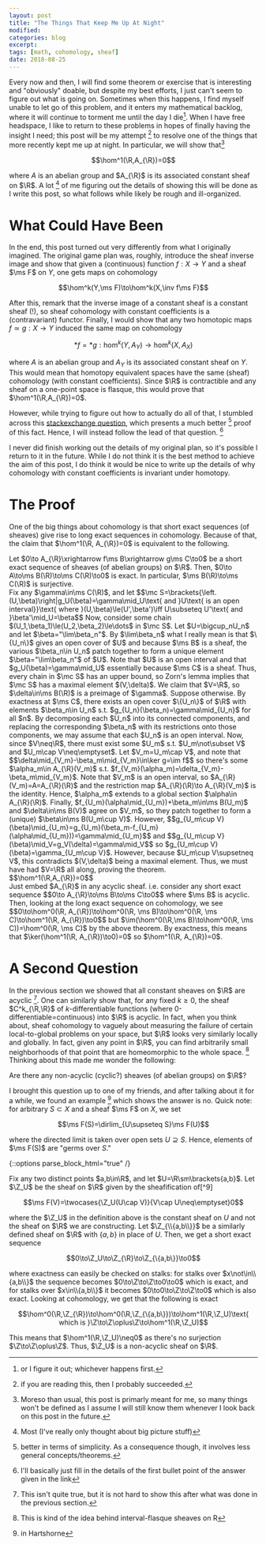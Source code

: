 ```yaml
---
layout: post
title: "The Things That Keep Me Up At Night"
modified:
categories: blog
excerpt:
tags: [math, cohomology, sheaf]
date: 2018-08-25
---
```


Every now and then, I will find some theorem or exercise that is interesting and "obviously" doable, but despite my best efforts, I just can't seem to figure out what is going on. Sometimes when this happens, I find myself unable to let go of this problem, and it enters my mathematical backlog, where it will continue to torment me until the day I die[^1]. When I have free headspace, I like to return to these problems in hopes of finally having the insight I need; this post will be my attempt [^2] to resolve one of the things that more recently kept me up at night. In particular, we will show that[^4]

$$\hom^1(\R,A_{\R})=0$$

where $A$ is an abelian group and $A_{\R}$ is its associated constant sheaf on $\R$. A lot [^6] of me figuring out the details of showing this will be done as I write this post, so what follows while likely be rough and ill-organized.

# What Could Have Been
In the end, this post turned out very differently from what I originally imagined. The original game plan was, roughly, introduce the sheaf inverse image and show that given a (continuous) function $f:X\to Y$ and a sheaf $\ms F$ on $Y$, one gets maps on cohomology

$$\hom^k(Y,\ms F)\to\hom^k(X,\inv f\ms F)$$

After this, remark that the inverse image of a constant sheaf is a constant sheaf (!), so sheaf cohomology with constant coefficients is a (contravariant) functor. Finally, I would show that any two homotopic maps $f\simeq g:X\to Y$ induced the same map on cohomology

$$\ast f=\ast g:\hom^k(Y, A_Y)\to\hom^k(X, A_X)$$

where $A$ is an abelian group and $A_Y$ is its associated constant sheaf on $Y$. This would mean that homotopy equivalent spaces have the same (sheaf) cohomology (with constant coefficients). Since $\R$ is contractible and any sheaf on a one-point space is flasque, this would prove that $\hom^1(\R,A_{\R})=0$. 

However, while trying to figure out how to actually do all of that, I stumbled across this [stackexchange question](https://math.stackexchange.com/questions/2801221/why-does-the-sheaf-cohomology-of-the-constant-sheaf-on-mathbbr-vanish), which presents a much better [^3] proof of this fact. Hence, I will instead follow the lead of that question. [^5]

I never did finish working out the details of my original plan, so it's possible I return to it in the future. While I do not think it is the best method to achieve the aim of this post, I do think it would be nice to write up the details of why cohomology with constant coefficients is invariant under homotopy.

# The Proof

One of the big things about cohomology is that short exact sequences (of sheaves) give rise to long exact sequences in cohomology. Because of that, the claim that $\hom^1(\R, A_{\R})=0$ is equivalent to the following.

<div class="theorem">
	Let $0\to A_{\R}\xrightarrow f\ms B\xrightarrow g\ms C\to0$ be a short exact sequence of sheaves (of abelian groups) on $\R$. Then, $0\to A\to\ms B(\R)\to\ms C(\R)\to0$ is exact. In particular, $\ms B(\R)\to\ms C(\R)$ is surjective.
</div>
<div class="proof4">
	Fix any $\gamma\in\ms C(\R)$, and let
	$$\mc S=\brackets{\left.(U,\beta)\right|g_U(\beta)=\gamma\mid_U\text{ and }U\text{ is an open interval}}\text{ where }(U,\beta)\le(U',\beta')\iff U\subseteq U'\text{ and }\beta'\mid_U=\beta$$
	Now, consider some chain $(U_1,\beta_1)\le(U_2,\beta_2)\le\dots$ in $\mc S$. Let $U=\bigcup_nU_n$ and let $\beta="\lim\beta_n"$. By $\lim\beta_n$ what I really mean is that $\{U_n\}$ gives an open cover of $U$ and because $\ms B$ is a sheaf, the various $\beta_n\in U_n$ patch together to form a unique element $\beta="\lim\beta_n"$ of $U$. Note that $U$ is an open interval and that $g_U(\beta)=\gamma\mid_U$ essentially because $\ms C$ is a sheaf. Thus, every chain in $\mc S$ has an upper bound, so Zorn's lemma implies that $\mc S$ has a maximal element $(V,\delta)$. We claim that $V=\R$, so $\delta\in\ms B(\R)$ is a preimage of $\gamma$. Suppose otherwise. By exactness at $\ms C$, there exists an open cover $\{U_n\}$ of $\R$ with elements $\beta_n\in U_n$ s.t. $g_{U_n}(\beta_n)=\gamma\mid_{U_n}$ for all $n$. By decomposing each $U_n$ into its connected components, and replacing the corresponding $\beta_n$ with its restrictions onto those components, we may assume that each $U_n$ is an open interval. Now, since $V\neq\R$, there must exist some $U_m$ s.t. $U_m\not\subset V$ and $U_m\cap V\neq\emptyset$. Let $V_m=U_m\cap V$, and note that
	$$\delta\mid_{V_m}-\beta_m\mid_{V_m}\in\ker g=\im f$$
	so there's some $\alpha_m\in A_{\R}(V_m)$ s.t. $f_{V_m}(\alpha_m)=\delta_{V_m}-\beta_m\mid_{V_m}$. Note that $V_m$ is an open interval, so $A_{\R}(V_m)=A=A_{\R}(\R)$ and the restriction map $A_{\R}(\R)\to A_{\R}(V_m)$ is the identity. Hence, $\alpha_m$ extends to a global section $\alpha\in A_{\R}(\R)$. Finally, $f_{U_m}(\alpha\mid_{U_m})+\beta_m\in\ms B(U_m)$ and $\delta\in\ms B(V)$ agree on $V_m$, so they patch together to form a (unique) $\beta\in\ms B(U_m\cup V)$. However, 
	$$g_{U_m\cup V}(\beta)\mid_{U_m}=g_{U_m}(\beta_m-f_{U_m}(\alpha\mid_{U_m}))=\gamma\mid_{U_m}$$
	and
	$$g_{U_m\cup V}(\beta)\mid_V=g_V(\delta)=\gamma\mid_V$$
	so $g_{U_m\cup V}(\beta)=\gamma_{U_m\cup V}$. However, because $U_m\cup V\supsetneq V$, this contradicts $(V,\delta)$ being a maximal element. Thus, we must have had $V=\R$ all along, proving the theorem.
</div>
<div class="cor">
	$$\hom^1(\R,A_{\R})=0$$
</div>
<div class="proof4">
	Just embed $A_{\R}$ in any acyclic sheaf. i.e. consider any short exact sequence
	$$0\to A_{\R}\to\ms B\to\ms C\to0$$
	where $\ms B$ is acyclic. Then, looking at the long exact sequence on cohomology, we see
	$$0\to\hom^0(\R, A_{\R})\to\hom^0(\R, \ms B)\to\hom^0(\R, \ms C)\to\hom^1(\R, A_{\R})\to0$$
	but $\im(\hom^0(\R,\ms B)\to\hom^0(\R, \ms C))=\hom^0(\R, \ms C)$ by the above theorem. By exactness, this means that $\ker(\hom^1(\R, A_{\R})\to0)=0$ so $\hom^1(\R, A_{\R})=0$.
</div>

# A Second Question
In the previous section we showed that all constant sheaves on $\R$ are acyclic [^10]. One can similarly show that, for any fixed $k\ge0$, the sheaf $C^k_{\R,\R}$ of $k$-differentiable functions (where 0-differentiable=continuous) into $\R$ is acyclic. In fact, when you think about, sheaf cohomology to vaguely about measuring the failure of certain local-to-global problems on your space, but $\R$ looks very similarly locally and globally. In fact, given any point in $\R$, you can find arbitrarily small neighborhoods of that point that are homeomorphic to the whole space. [^7] Thinking about this made me wonder the following:

<div class="question">
	Are there any non-acyclic (cyclic?) sheaves (of abelian groups) on $\R$?
</div>

I brought this question up to one of my friends, and after talking about it for a while, we found an example [^8] which shows the answer is no. Quick note: for arbitrary $S\subset X$ and a sheaf $\ms F$ on $X$, we set

$$\ms F(S)=\dirlim_{U\supseteq S}\ms F(U)$$

where the directed limit is taken over open sets $U\supseteq S$. Hence, elements of $\ms F(S)$ are "germs over $S$."

{::options parse_block_html="true" /}
<div class="example">
Fix any two distinct points $a,b\in\R$, and let $U=\R\sm\brackets{a,b}$. Let $\Z_U$ be the sheaf on $\R$ given by the sheafification of[^9]

$$\ms F(V)=\twocases{\Z_U(U\cap V)}{V\cap U\neq\emptyset}0$$

where the $\Z_U$ in the definition above is the constant sheaf on $U$ and not the sheaf on $\R$ we are constructing. Let $\Z_{\\{a,b\\}}$ be a similarly defined sheaf on $\R$ with $\{a,b\}$ in place of $U$. Then, we get a short exact sequence

$$0\to\Z_U\to\Z_{\R}\to\Z_{\{a,b\}}\to0$$

where exactness can easily be checked on stalks: for stalks over $x\not\in\\{a,b\\}$ the sequence becomes $0\to\Z\to\Z\to0\to0$ which is exact, and for stalks over $x\in\\{a,b\\}$ it becomes $0\to0\to\Z\to\Z\to0$ which is also exact. Looking at cohomology, we get that the following is exact

$$\hom^0(\R,\Z_{\R})\to\hom^0(\R,\Z_{\{a,b\}})\to\hom^1(\R,\Z_U)\text{ which is }\Z\to\Z\oplus\Z\to\hom^1(\R,\Z_U)$$

This means that $\hom^1(\R,\Z_U)\neq0$ as there's no surjection $\Z\to\Z\oplus\Z$. Thus, $\Z_U$ is a non-acyclic sheaf on $\R$.
</div>

[^1]: or I figure it out; whichever happens first.
[^2]: if you are reading this, then I probably succeeded.
[^3]: better in terms of simplicity. As a consequence though, it involves less general concepts/theorems.
[^4]: Moreso than usual, this post is primarly meant for me, so many things won't be defined as I assume I will still know them whenever I look back on this post in the future.
[^5]: I'll basically just fill in the details of the first bullet point of the answer given in the link
[^6]: Most (I've really only thought about big picture stuff)
[^7]: This is kind of the idea behind interval-flasque sheaves on R
[^8]: in Hartshorne
[^9]: I must admit that it is possible I am defining things incorrectly here. If you notice a mistake, call me out on it.
[^10]: This isn't quite true, but it is not hard to show this after what was done in the previous section.
